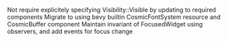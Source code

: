 Not require explicitely specifying Visibility::Visible by updating to required components
Migrate to using bevy builtin CosmicFontSystem resource and CosmicBuffer component
Maintain invariant of FocusedWidget using observers, and add events for focus change
